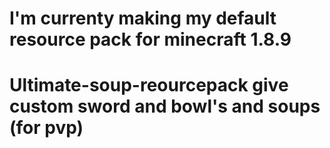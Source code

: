 # I'm currenty making my default resource pack for minecraft 1.8.9
# Ultimate-soup-reourcepack give custom sword and bowl's and soups (for pvp)
